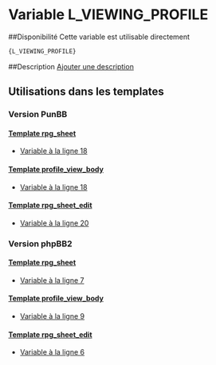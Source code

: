 # Variable L_VIEWING_PROFILE

##Disponibilité
Cette variable est utilisable directement

```html
{L_VIEWING_PROFILE}
```

##Description
[Ajouter une description](https://fa-tvars.appspot.com/var/L_VIEWING_PROFILE)

## Utilisations dans les templates

### Version PunBB

#### [Template rpg_sheet](punbb/rpg_sheet.md#readme)
* [Variable &agrave; la ligne 18](../punbb/rpg_sheet.tpl#L18)

#### [Template profile_view_body](punbb/profile_view_body.md#readme)
* [Variable &agrave; la ligne 18](../punbb/profile_view_body.tpl#L18)

#### [Template rpg_sheet_edit](punbb/rpg_sheet_edit.md#readme)
* [Variable &agrave; la ligne 20](../punbb/rpg_sheet_edit.tpl#L20)

### Version phpBB2

#### [Template rpg_sheet](subsilver/rpg_sheet.md#readme)
* [Variable &agrave; la ligne 7](../subsilver/rpg_sheet.tpl#L7)

#### [Template profile_view_body](subsilver/profile_view_body.md#readme)
* [Variable &agrave; la ligne 9](../subsilver/profile_view_body.tpl#L9)

#### [Template rpg_sheet_edit](subsilver/rpg_sheet_edit.md#readme)
* [Variable &agrave; la ligne 6](../subsilver/rpg_sheet_edit.tpl#L6)